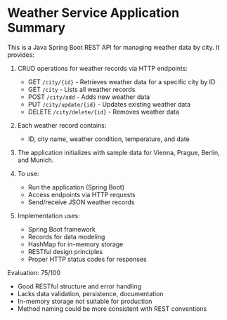 # Weather Service Application Summary

This is a Java Spring Boot REST API for managing weather data by city. It provides:

1. CRUD operations for weather records via HTTP endpoints:
   - GET `/city/{id}` - Retrieves weather data for a specific city by ID
   - GET `/city` - Lists all weather records
   - POST `/city/add` - Adds new weather data
   - PUT `/city/update/{id}` - Updates existing weather data
   - DELETE `/city/delete/{id}` - Removes weather data

2. Each weather record contains:
   - ID, city name, weather condition, temperature, and date

3. The application initializes with sample data for Vienna, Prague, Berlin, and Munich.

4. To use:
   - Run the application (Spring Boot)
   - Access endpoints via HTTP requests
   - Send/receive JSON weather records

5. Implementation uses:
   - Spring Boot framework
   - Records for data modeling
   - HashMap for in-memory storage
   - RESTful design principles
   - Proper HTTP status codes for responses

Evaluation: 75/100
- Good RESTful structure and error handling
- Lacks data validation, persistence, documentation
- In-memory storage not suitable for production
- Method naming could be more consistent with REST conventions